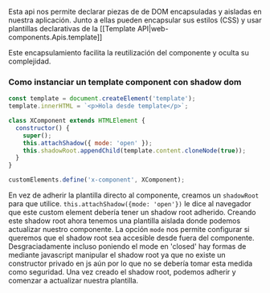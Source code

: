 
Esta api nos permite declarar piezas de de DOM encapsuladas y aisladas en nuestra aplicación. Junto a ellas pueden encapsular sus estilos (CSS) y usar plantillas declarativas de la [[Template API|web-components.Apis.template]]

Este encapsulamiento facilita la reutilización del componente y oculta su complejidad.

### Como instanciar un template component con shadow dom
```js
const template = document.createElement('template');
template.innerHTML = `<p>Hola desde template</p>`;

class XComponent extends HTMLElement {
  constructor() {
    super();
    this.attachShadow({ mode: 'open' });
    this.shadowRoot.appendChild(template.content.cloneNode(true));
  }
}

customElements.define('x-component', XComponent);
```

En vez de adherir la plantilla directo al componente, creamos un ```shadowRoot``` para que utilice.
```this.attachShadow({mode: 'open'})``` le dice al navegador que este custom element debería tener un shadow root adherido. Creando este shadow root ahora tenemos una plantilla aislada donde podemos actualizar nuestro componente. La opción ```mode``` nos permite configurar si queremos que el shadow root sea accesible desde fuera del componente.
Desgraciadamente incluso poniendo el mode en 'closed' hay formas de mediante javascript manipular el shadow root ya que no existe un constructor privado en js aún por lo que no se debería tomar esta medida como seguridad.
Una vez creado el shadow root, podemos adherir y comenzar a actualizar nuestra plantilla.



